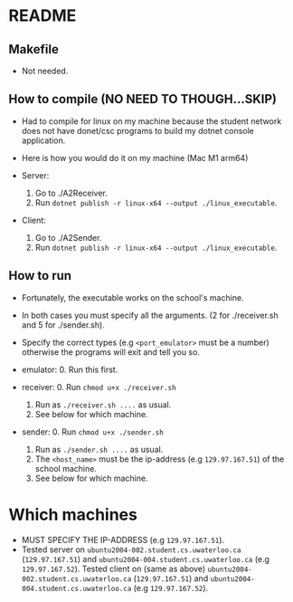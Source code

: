 # README

## Makefile

- Not needed.

## How to compile (NO NEED TO THOUGH...SKIP)

- Had to compile for linux on my machine because the student network does not have donet/csc programs to build my dotnet console application.

- Here is how you would do it on my machine (Mac M1 arm64)
- Server:
    1. Go to ./A2Receiver.
    2. Run `dotnet publish -r linux-x64 --output ./linux_executable`.
- Client:
    1. Go to ./A2Sender.
    2. Run `dotnet publish -r linux-x64 --output ./linux_executable`.

## How to run

- Fortunately, the executable works on the school's machine.

- In both cases you must specify all the arguments. (2 for ./receiver.sh and 5 for ./sender.sh).
- Specify the correct types (e.g `<port_emulator>` must be a number) otherwise the programs will exit and tell you so.
- emulator:
    0. Run this first.
- receiver:
    0. Run `chmod u+x ./receiver.sh`
    1. Run as `./receiver.sh ....` as usual.
    2. See below for which machine.
- sender:
    0. Run `chmod u+x ./sender.sh`
    1. Run as `./sender.sh ....` as usual.
    2. The `<host_name>` must be the ip-address (e.g `129.97.167.51`) of the school machine.
    3. See below for which machine.

# Which machines
- MUST SPECIFY THE IP-ADDRESS (e.g `129.97.167.51`).
- Tested server on `ubuntu2004-002.student.cs.uwaterloo.ca` (`129.97.167.51`) and `ubuntu2004-004.student.cs.uwaterloo.ca` (e.g `129.97.167.52`).
Tested client on (same as above) `ubuntu2004-002.student.cs.uwaterloo.ca` (`129.97.167.51`) and `ubuntu2004-004.student.cs.uwaterloo.ca` (e.g `129.97.167.52`).
